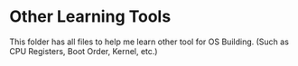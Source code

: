 # Other Learning Tools
This folder has all files to help me learn other tool for OS Building. (Such as CPU Registers, Boot Order, Kernel, etc.)